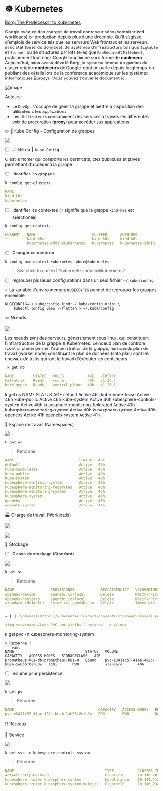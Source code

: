 # :wheel_of_dharma: Kubernetes


[Borg: The Predecessor to Kubernetes](https://kubernetes.io/blog/2015/04/borg-predecessor-to-kubernetes)

Google exécute des charges de travail conteneurisées (containerized workloads) en production depuis plus d’une décennie.  Qu’il s’agisse d’emplois de service tels que les serveurs Web frontaux et les serveurs avec état (base de données), de systèmes d’infrastructure tels que `Bigtable` et `Spanner` ou de structures par lots telles que `MapReduce` et `Millwheel`, pratiquement tout chez Google fonctionne sous forme de __conteneur__. Aujourd’hui, nous avons dévoilé Borg, le système interne de gestion de cluster orienté __conteneurs__ de Google, dont on parle depuis longtemps, en publiant des détails lors de la conférence académique sur les systèmes informatiques [Eurosys](http://eurosys2015.labri.fr/). Vous pouvez trouver le document [ici](https://research.google.com/pubs/pub43438.html).

![image](images/full-kubernetes-model-architecture.png)

Acteurs: 
* Le `DevOps` s'occupe de gérer la grappe et mettre à disposition des utilisateurs les applications
* Les `Utilisateurs` consomment des services à travers les différentes voix de procuration (__proxy__) pour accéder aux applications

:gear: :ice_cube: Kube Config - Configuration de grappes

<img src=images/Lens_Config.png width='' height='' > </img>

- [ ] Utilité du :ice_cube: `Kube Config`

C'est le fichier qui comporte les certificats, clés publiques et privés permettant d'accèder à la grappe

- [ ] Identifier les grappes

```
k config get-clusters
```
```yaml
NAME
kind-k8s
kubernetes
```

- [ ] Identifier les contextes (:star: signifie que la grappe `kind-k8s` est sélectionée)

```
k config get-contexts
```
```yaml
CURRENT   NAME                          CLUSTER      AUTHINFO           NAMESPACE
*         kind-k8s                      kind-k8s     kind-k8s           
          kubernetes-admin@kubernetes   kubernetes   kubernetes-admin   
```

- [ ] Changer de contexte

```
k config use-context kubernetes-admin@kubernetes
```
> Switched to context "kubernetes-admin@kubernetes".



- [ ] regrouper plusieurs configurations dans un seul fichier `~/.kube/config`

:bulb: La variable d'environnement `KUBECONFIG` permet de regrouper les grappes ensemble

```
KUBECONFIG=~/.kube/config~kind:~/.kube/config~orion \
    kubectl config view --flatten > ~/.kube/config
```


:knot: Noeuds

<img src=images/Lens_Nodes.png width='' height='' > </img>

Les noeuds sont des serveurs, généralement sous linux, qui constituent l'infrastructure de la grappe :wheel_of_dharma: Kubernetes. Le noeud plan de contrôle (control plane) permet l'administration de la grappe, les noeuds plan de travail (worker node) constituant le plan de données (data plan) sont les chevaux de traits qui font le travail d'éxécuter les conteneurs.

```
 k get no
```
```yaml
NAME         STATUS   ROLES           AGE   VERSION
bellatrix    Ready    <none>          43h   v1.26.3
betelgeuse   Ready    control-plane   43h   v1.26.3
```

k get ns
NAME                              STATUS   AGE
default                           Active   46h
kube-node-lease                   Active   46h
kube-public                       Active   46h
kube-system                       Active   46h
kubesphere-controls-system        Active   40h
kubesphere-monitoring-federated   Active   40h
kubesphere-monitoring-system      Active   40h
kubesphere-system                 Active   40h
openebs                           Active   41h
openelb-system                    Active   41h

:passport_control: Espace de travail (Namespaces)


<img src=images/Lens_NS.png width='' height='' > </img>

```
k get ns
```
> Retourne :
```yaml
NAME                              STATUS   AGE
default                           Active   46h
kube-node-lease                   Active   46h
kube-public                       Active   46h
kube-system                       Active   46h
kubesphere-controls-system        Active   40h
kubesphere-monitoring-federated   Active   40h
kubesphere-monitoring-system      Active   40h
kubesphere-system                 Active   41h
openebs                           Active   41h
openelb-system                    Active   41h
```

:factory: Charge de travail (Workloads)


<img src=images/Lens_Workloads.png width='' height='' > </img>

<img src=images/Lens_Kubesphere_Workloads.png width='' height='' > </img>

:roll_of_paper: Stockage

- [ ] Classe de stockage (Standard)

<img src=images/Lens_SC.png width='' height='' > </img>

```
k get sc
```
> Retourne :
```yaml
NAME                 PROVISIONER            RECLAIMPOLICY   VOLUMEBINDINGMODE      ALLOWVOLUMEEXPANSION   AGE
openebs-device       openebs.io/local       Delete          WaitForFirstConsumer   false                  41h
openebs-hostpath     openebs.io/local       Delete          WaitForFirstConsumer   false                  41h
standard (default)   cstor.csi.openebs.io   Delete          Immediate              true                   41h


- [ ] [Volumes](https://kubernetes.io/docs/concepts/storage/volumes) pour persistence Réclamé 

<img src=images/Lens_PVC.png width='' height='' > </img>

```
k get pvc -n kubesphere-monitoring-system
```
> Retourne :
```yaml
NAME                                 STATUS   VOLUME                                     CAPACITY   ACCESS MODES   STORAGECLASS   AGE
prometheus-k8s-db-prometheus-k8s-0   Bound    pvc-e8411c57-41ae-462c-bbeb-1ab05f8efc3e   20Gi       RWO            standard       40h
```

- [ ] Volume pour persistence

<img src=images/Lens_PV.png width='' height='' > </img>

```
k get pv
```
> Retourne :
```yaml
NAME                                       CAPACITY   ACCESS MODES   RECLAIM POLICY   STATUS   CLAIM                                                             STORAGECLASS   REASON   AGE
pvc-e8411c57-41ae-462c-bbeb-1ab05f8efc3e   20Gi       RWO            Delete           Bound    kubesphere-monitoring-system/prometheus-k8s-db-prometheus-k8s-0   standard                40h
```

:chains: Réseaux

:round_pushpin: Service

<img src=images/Lens_Services.png width='' height='' > </img>

```
k get svc -n kubesphere-controls-system
```
> Retourne :
```yaml
NAME                                          TYPE           CLUSTER-IP       EXTERNAL-IP    PORT(S)                      AGE
default-http-backend                          ClusterIP      10.100.28.11     <none>         80/TCP                       40h
kubesphere-router-kubesphere-system           LoadBalancer   10.109.112.117   10.13.15.200   80:31004/TCP,443:31317/TCP   16h
kubesphere-router-kubesphere-system-metrics   ClusterIP      10.106.234.252   <none>         10254/TCP                    16h
```
